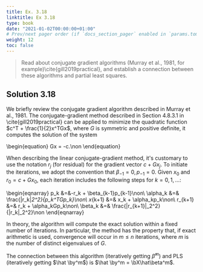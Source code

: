 ```yaml
---
title: Ex. 3.18
linktitle: Ex 3.18
type: book
date: "2021-01-02T00:00:00+01:00"
# Prev/next pager order (if `docs_section_pager` enabled in `params.toml`)
weight: 12
toc: false
---
```


> Read about conjugate gradient algorithms (Murray et al., 1981, for example)\cite{gill2019practical}, and establish a connection between these algorithms and partial least squares.

## Solution 3.18

We briefly review the conjugate gradient algorithm described in Murray et al., 1981. The conjugate-gradient method described in Section 4.8.3.1 in \cite{gill2019practical} can be applied to minimize the quadratic function $c^T + \frac{1}{2}x^TGx$, where $G$ is symmetric and positive definite, it computes the solution of the system

\begin{equation}
    Gx = -c.\non
\end{equation}

When describing the linear conjugate-gradient method, it's customary to use the notation $r_j$ (for residual) for the gradient vector $c+Gx_j$. To initiate the iterations, we adopt the convention that $\beta_{-1}=0, p_{-1}=0$. Given $x_0$ and $r_0=c+ Gx_0$, each iteration includes the following steps for $k=0,1,...$:

\begin{eqnarray}
    p_k &=&-r_k + \beta_{k-1}p_{k-1}\non\\
    \alpha_k &=& \frac{\|r_k\|_2^2}{p_k^TGp_k}\non\\
    x_{k+1} &=& x_k + \alpha_kp_k\non\\
    r_{k+1} &=& r_k + \alpha_kGp_k\non\\
    \beta_k &=& \frac{\|r_{k+1}\|_2^2}{\|r_k\|_2^2}\non 
\end{eqnarray}

In theory, the algorithm will compute the exact solution within a fixed number of iterations. In particular, the method has the property that, if exact arithmetic is used, convergence will occur in $m\le n$ iterations, where $m$ is the number of distinct eigenvalues of $G$.

The connection between this algorithm (iteratively getting $\hat\beta^{m}$) and PLS (iteratively getting $\hat \by^m$) is $\hat \by^m = \bX\hat\beta^m$. 
